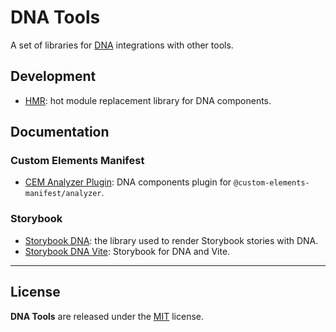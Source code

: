 # DNA Tools

A set of libraries for [DNA](https://chialab.io/p/dna) integrations with other tools.

## Development

* [HMR](./packages/hmr-dna/): hot module replacement library for DNA components.

## Documentation

### Custom Elements Manifest

* [CEM Analyzer Plugin](./packages/manifest-analyzer-dna-plugin/): DNA components plugin for `@custom-elements-manifest/analyzer`.

### Storybook

* [Storybook DNA](./packages/storybook-dna/): the library used to render Storybook stories with DNA.
* [Storybook DNA Vite](./packages/storybook-dna-vite/): Storybook for DNA and Vite.

---

## License

**DNA Tools** are released under the [MIT](https://github.com/chialab/dna-tools/blob/main/LICENSE) license.
